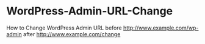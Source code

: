 # WordPress-Admin-URL-Change
How to Change WordPress Admin URL before http://www.example.com/wp-admin after http://www.example.com/change

